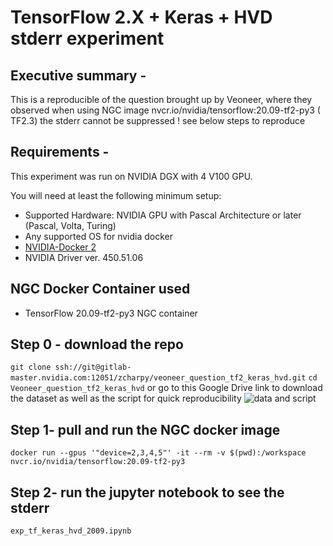 # TensorFlow 2.X + Keras + HVD stderr experiment 

## Executive summary - 
This is a reproducible of the question brought up by Veoneer, where they observed when using NGC image nvcr.io/nvidia/tensorflow:20.09-tf2-py3 ( TF2.3) 
the stderr cannot be suppressed ! see below steps to reproduce 

## Requirements -
This experiment was run on NVIDIA DGX with 4 V100 GPU. 

You will need at least the following minimum setup:
- Supported Hardware: NVIDIA GPU with Pascal Architecture or later (Pascal, Volta, Turing)
- Any supported OS for nvidia docker
- [NVIDIA-Docker 2](https://github.com/NVIDIA/nvidia-docker)
- NVIDIA Driver ver. 450.51.06 


## NGC Docker Container used
- TensorFlow 20.09-tf2-py3 NGC container 

## Step 0 - download the repo 
```git clone ssh://git@gitlab-master.nvidia.com:12051/zcharpy/veoneer_question_tf2_keras_hvd.git```
```cd Veoneer_question_tf2_keras_hvd```
or go to this Google Drive link to download the dataset as well as the script for quick reproducibility 
![data and script](https://drive.google.com/drive/folders/13w512EnSVyrfq5D6EKYvW-L03PHvZzXY?usp=sharing)

## Step 1- pull and run the NGC docker image 
``` docker run --gpus '"device=2,3,4,5"' -it --rm -v $(pwd):/workspace nvcr.io/nvidia/tensorflow:20.09-tf2-py3 ```
## Step 2- run the jupyter notebook to see the stderr 
``` exp_tf_keras_hvd_2009.ipynb ```